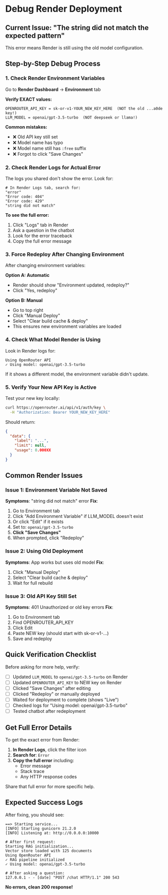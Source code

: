 # Debug Render Deployment

## Current Issue: "The string did not match the expected pattern"

This error means Render is still using the old model configuration.

## Step-by-Step Debug Process

### 1. Check Render Environment Variables

Go to **Render Dashboard** → **Environment** tab

**Verify EXACT values:**
```
OPENROUTER_API_KEY = sk-or-v1-YOUR_NEW_KEY_HERE  (NOT the old ...a0de key!)
LLM_MODEL = openai/gpt-3.5-turbo  (NOT deepseek or llama!)
```

**Common mistakes:**
- ❌ Old API key still set
- ❌ Model name has typo
- ❌ Model name still has `:free` suffix
- ❌ Forgot to click "Save Changes"

### 2. Check Render Logs for Actual Error

The logs you shared don't show the error. Look for:

```
# In Render Logs tab, search for:
"error"
"Error code: 404"
"Error code: 429"
"string did not match"
```

**To see the full error:**
1. Click "Logs" tab in Render
2. Ask a question in the chatbot
3. Look for the error traceback
4. Copy the full error message

### 3. Force Redeploy After Changing Environment

After changing environment variables:

**Option A: Automatic**
- Render should show "Environment updated, redeploy?"
- Click "Yes, redeploy"

**Option B: Manual**
- Go to top right
- Click "Manual Deploy"
- Select "Clear build cache & deploy"
- This ensures new environment variables are loaded

### 4. Check What Model Render is Using

Look in Render logs for:
```
Using OpenRouter API
✓ Using model: openai/gpt-3.5-turbo
```

If it shows a different model, the environment variable didn't update.

### 5. Verify Your New API Key is Active

Test your new key locally:
```bash
curl https://openrouter.ai/api/v1/auth/key \
  -H "Authorization: Bearer YOUR_NEW_KEY_HERE"
```

Should return:
```json
{
  "data": {
    "label": "...",
    "limit": null,
    "usage": 0.000XX
  }
}
```

## Common Render Issues

### Issue 1: Environment Variable Not Saved
**Symptoms**: "string did not match" error
**Fix**:
1. Go to Environment tab
2. Click "Add Environment Variable" if LLM_MODEL doesn't exist
3. Or click "Edit" if it exists
4. Set to: `openai/gpt-3.5-turbo`
5. **Click "Save Changes"**
6. When prompted, click "Redeploy"

### Issue 2: Using Old Deployment
**Symptoms**: App works but uses old model
**Fix**:
1. Click "Manual Deploy"
2. Select "Clear build cache & deploy"
3. Wait for full rebuild

### Issue 3: Old API Key Still Set
**Symptoms**: 401 Unauthorized or old key errors
**Fix**:
1. Go to Environment tab
2. Find OPENROUTER_API_KEY
3. Click Edit
4. Paste NEW key (should start with sk-or-v1-...)
5. Save and redeploy

## Quick Verification Checklist

Before asking for more help, verify:

- [ ] Updated `LLM_MODEL` to `openai/gpt-3.5-turbo` on Render
- [ ] Updated `OPENROUTER_API_KEY` to NEW key on Render
- [ ] Clicked "Save Changes" after editing
- [ ] Clicked "Redeploy" or manually deployed
- [ ] Waited for deployment to complete (shows "Live")
- [ ] Checked logs for "Using model: openai/gpt-3.5-turbo"
- [ ] Tested chatbot after redeployment

## Get Full Error Details

To get the exact error from Render:

1. **In Render Logs**, click the filter icon
2. **Search for**: `Error`
3. **Copy the full error** including:
   - Error message
   - Stack trace
   - Any HTTP response codes

Share that full error for more specific help.

## Expected Success Logs

After fixing, you should see:

```
==> Starting service...
[INFO] Starting gunicorn 21.2.0
[INFO] Listening at: http://0.0.0.0:10000

# After first request:
Starting RAG initialization...
Vector store loaded with 125 documents
Using OpenRouter API
✓ RAG pipeline initialized
✓ Using model: openai/gpt-3.5-turbo

# After asking a question:
127.0.0.1 - - [date] "POST /chat HTTP/1.1" 200 543
```

**No errors, clean 200 response!**
